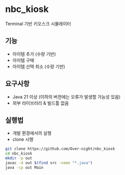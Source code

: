 # nbc_kiosk
Terminal 기반 키오스크 시뮬레이터

## 기능
- 아이템 추가 (수량 기반)
- 아이템 구매
- 아이템 선택 취소 (수량 기반)

## 요구사항
- Java 21 이상 (이하의 버젼에는 오류가 발생할 가능성 있음)
- 외부 라이브러리 & 빌드툴 없음

## 실행법
- 개발 환경에서의 실행
- clone 시행
```bash
git clone https://github.com/Over-night/nbc_kiosk
cd nbc_kiosk
mkdir -p out
javac -d out $(find src -name "*.java")
java -cp out Main
